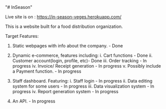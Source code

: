 "# InSeason" 

Live site is on : https://in-season-veges.herokuapp.com/

This is a website built for a food distribution organization.

Target Features:

1. Static webpages with info about the company. - Done

2. Dynamic e-commerce, features including: 
	i. Cart functions 			- Done
	ii. Customer account(login, profile, etc)- Done
	iii. Order tracking 			- In progress
	iv. Invoice/ Receipt generation 	- In progress
	v. Possibly include a Payment function. - In progress

3. Staff dashboard. Featuring:
	i. Staff login				 - In progress
	ii. Data editing system for some users	 - In progress
	iii. Data visualization system		 - In progress
	iv. Report generation system 		- In progress

4. An API. - In progress
